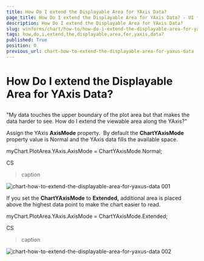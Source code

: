 ```yaml
---
title: How Do I extend the Displayable Area for YAxis Data?
page_title: How Do I extend the Displayable Area for YAxis Data? - UI for WinForms Documentation
description: How Do I extend the Displayable Area for YAxis Data?
slug: winforms/chart/how-to/how-do-i-extend-the-displayable-area-for-yaxis-data?
tags: how,do,i,extend,the,displayable,area,for,yaxis,data?
published: True
position: 0
previous_url: chart-how-to-extend-the-displayable-area-for-yaxus-data
---
```


# How Do I extend the Displayable Area for YAxis Data?



## 

"My data touches the upper boundary of the plot area but that makes the data harder to see. How do I extend the viewable area along the YAxis?"

Assign the YAxis __AxisMode__ property.  By default the __ChartYAxisMode__ property value is Normal and the YAxis data fills the available space.

myChart.PlotArea.YAxis.AxisMode = ChartYAxisMode.Normal;

CS


>caption 

![chart-how-to-extend-the-displayable-area-for-yaxus-data 001](images/chart-how-to-extend-the-displayable-area-for-yaxus-data001.png)



If you set the __ChartYAxisMode__ to __Extended,__ additional area is placed above the highest data point to make the chart easier to read.

myChart.PlotArea.YAxis.AxisMode = ChartYAxisMode.Extended;

CS
>caption 

![chart-how-to-extend-the-displayable-area-for-yaxus-data 002](images/chart-how-to-extend-the-displayable-area-for-yaxus-data002.png)
